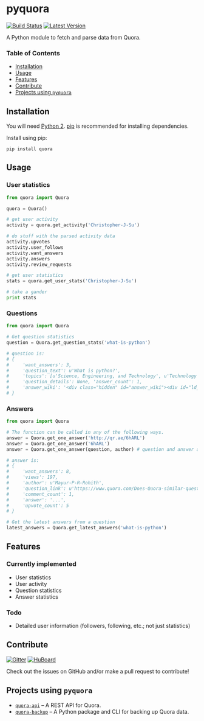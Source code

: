 # pyquora
[![Build Status](https://travis-ci.org/csu/pyquora.svg?branch=master)](https://travis-ci.org/csu/pyquora)  [![Latest Version](https://pypip.in/version/quora/badge.svg)](https://pypi.python.org/pypi/quora/)

A Python module to fetch and parse data from Quora.

### Table of Contents
* [Installation](#installation)
* [Usage](#usage)
* [Features](#features)
* [Contribute](#contribute)
* [Projects using `pyquora`](#projects-using-pyquora)

## Installation
You will need [Python 2](https://www.python.org/download/). [pip](http://pip.readthedocs.org/en/latest/installing.html) is recommended for installing dependencies.

Install using pip:

    pip install quora

## Usage

### User statistics

```python
from quora import Quora

quora = Quora()

# get user activity
activity = quora.get_activity('Christopher-J-Su')

# do stuff with the parsed activity data
activity.upvotes
activity.user_follows
activity.want_answers
activity.answers
activity.review_requests

# get user statistics
stats = quora.get_user_stats('Christopher-J-Su')

# take a gander
print stats
```

### Questions
```python
from quora import Quora

# Get question statistics
question = Quora.get_question_stats('what-is-python')

# question is:
# {
#     'want_answers': 3,
#     'question_text': u'What is python?', 
#     'topics': [u'Science, Engineering, and Technology', u'Technology', u'Electronics', u'Computers'], 
#     'question_details': None, 'answer_count': 1, 
#     'answer_wiki': '<div class="hidden" id="answer_wiki"><div id="ld_mqcfmt_15628"><div id="__w2_po3p1uM_wiki"></div></div></div>',
# }
```

### Answers
```python
from quora import Quora

# The function can be called in any of the following ways.
answer = Quora.get_one_answer('http://qr.ae/6hARL')
answer = Quora.get_one_answer('6hARL')
answer = Quora.get_one_answer(question, author) # question and answer are variables

# answer is:
# {
#     'want_answers': 8, 
#     'views': 197, 
#     'author': u'Mayur-P-R-Rohith', 
#     'question_link': u'https://www.quora.com/Does-Quora-similar-question-search-when-posing-a-new-question-work-better-than-the-search-box-ove', 
#     'comment_count': 1, 
#     'answer': '...', 
#     'upvote_count': 5
# }

# Get the latest answers from a question
latest_answers = Quora.get_latest_answers('what-is-python')
```

## Features
### Currently implemented
* User statistics
* User activity
* Question statistics
* Answer statistics

### Todo
* Detailed user information (followers, following, etc.; not just statistics)

## Contribute
[![Gitter](https://badges.gitter.im/Join%20Chat.svg)](https://gitter.im/csu/pyquora?utm_source=badge&utm_medium=badge&utm_campaign=pr-badge&utm_content=badge)   [![HuBoard](http://img.shields.io/badge/Hu-Board-7965cc.svg)](https://huboard.com/csu/pyquora/)

Check out the issues on GitHub and/or make a pull request to contribute!

## Projects using `pyquora`
* [`quora-api`](https://github.com/csu/quora-api) – A REST API for Quora.
* [`quora-backup`](https://github.com/csu/quora-backup) – A Python package and CLI for backing up Quora data.